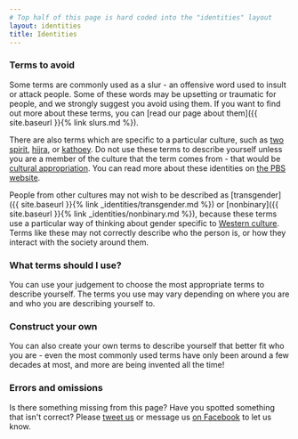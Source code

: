 ```yaml
---
# Top half of this page is hard coded into the "identities" layout
layout: identities
title: Identities
---
```


### Terms to avoid

Some terms are commonly used as a slur - an offensive word used to insult or attack people. Some of these words may be upsetting or traumatic for people, and we strongly suggest you avoid using them. If you want to find out more about these terms, you can [read our page about them]({{ site.baseurl }}{% link slurs.md %}).

There are also terms which are specific to a particular culture, such as [two spirit](https://en.wikipedia.org/wiki/Two-Spirit), [hijra](https://en.wikipedia.org/wiki/Hijra_(South_Asia)), or [kathoey](https://en.wikipedia.org/wiki/Kathoey). Do not use these terms to describe yourself unless you are a member of the culture that the term comes from - that would be [cultural appropriation](https://en.wikipedia.org/wiki/Cultural_appropriation). You can read more about these identities on [the PBS website](http://www.pbs.org/independentlens/content/two-spirits_map-html/).

People from other cultures may not wish to be described as [transgender]({{ site.baseurl }}{% link _identities/transgender.md %}) or [nonbinary]({{ site.baseurl }}{% link _identities/nonbinary.md %}), because these terms use a particular way of thinking about gender specific to [Western culture](https://en.wikipedia.org/wiki/Western_culture). Terms like these may not correctly describe who the person is, or how they interact with the society around them.

### What terms should I use?

You can use your judgement to choose the most appropriate terms to describe yourself. The terms you use may vary depending on where you are and who you are describing yourself to.

### Construct your own

You can also create your own terms to describe yourself that better fit who you are - even the most commonly used terms have only been around a few decades at most, and more are being invented all the time!

### Errors and omissions

Is there something missing from this page? Have you spotted something that isn't correct? Please [tweet us](https://twitter.com/genderkit) or message us [on Facebook](https://www.facebook.com/genderkit) to let us know.</p>